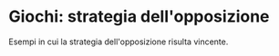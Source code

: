 # Giochi: strategia dell'opposizione

Esempi in cui la strategia dell'opposizione risulta vincente.

